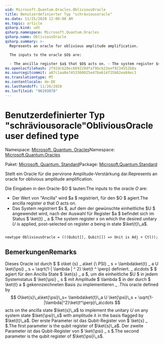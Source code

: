 ```yaml
---
uid: Microsoft.Quantum.Oracles.ObliviousOracle
title: Benutzerdefinierter Typ "schräviousoracle"
ms.date: 11/25/2020 12:00:00 AM
ms.topic: article
qsharp.kind: udt
qsharp.namespace: Microsoft.Quantum.Oracles
qsharp.name: ObliviousOracle
qsharp.summary: >-
  Represents an oracle for oblivious amplitude amplification.

  The inputs to the oracle $O$ are:

  - The ancilla register $a$ that $O$ acts on. - The system register $s$ on which the desired unitary $U$ is applied, post-selected on register $a$ being in state $\ket{t}\_a$.
ms.openlocfilehash: 2f92dcb28ec669229dfaf9bcb23eef9234552b8a
ms.sourcegitcommit: a87c1aa8e7453360025e47ba614f25b02ea84ec3
ms.translationtype: MT
ms.contentlocale: de-DE
ms.lasthandoff: 11/26/2020
ms.locfileid: "96193878"
---
```

# <a name="obliviousoracle-user-defined-type"></a><span data-ttu-id="01b29-102">Benutzerdefinierter Typ "schräviousoracle"</span><span class="sxs-lookup"><span data-stu-id="01b29-102">ObliviousOracle user defined type</span></span>

<span data-ttu-id="01b29-103">Namespace: [Microsoft. Quantum. Oracles](xref:Microsoft.Quantum.Oracles)</span><span class="sxs-lookup"><span data-stu-id="01b29-103">Namespace: [Microsoft.Quantum.Oracles](xref:Microsoft.Quantum.Oracles)</span></span>

<span data-ttu-id="01b29-104">Paket: [Microsoft. Quantum. Standard](https://nuget.org/packages/Microsoft.Quantum.Standard)</span><span class="sxs-lookup"><span data-stu-id="01b29-104">Package: [Microsoft.Quantum.Standard](https://nuget.org/packages/Microsoft.Quantum.Standard)</span></span>


<span data-ttu-id="01b29-105">Stellt ein Oracle für die pervirone Amplitude-Verstärkung dar.</span><span class="sxs-lookup"><span data-stu-id="01b29-105">Represents an oracle for oblivious amplitude amplification.</span></span>

<span data-ttu-id="01b29-106">Die Eingaben in den Oracle-$O $ lauten:</span><span class="sxs-lookup"><span data-stu-id="01b29-106">The inputs to the oracle $O$ are:</span></span>

- <span data-ttu-id="01b29-107">Der Wert von "Ancilla" wird $a $ registriert, für den $O $ agiert.</span><span class="sxs-lookup"><span data-stu-id="01b29-107">The ancilla register $a$ that $O$ acts on.</span></span>
- <span data-ttu-id="01b29-108">Das System registriert $s $, auf dem der gewünschte einheitliche $U $ angewendet wird, nach der Auswahl für Register $a $ befindet sich im Status $ \ket{t} \_ a $.</span><span class="sxs-lookup"><span data-stu-id="01b29-108">The system register $s$ on which the desired unitary $U$ is applied, post-selected on register $a$ being in state $\ket{t}\_a$.</span></span>

```qsharp

newtype ObliviousOracle = (((Qubit[], Qubit[]) => Unit is Adj + Ctl));
```



## <a name="remarks"></a><span data-ttu-id="01b29-109">Bemerkungen</span><span class="sxs-lookup"><span data-stu-id="01b29-109">Remarks</span></span>

<span data-ttu-id="01b29-110">Dieses Oracle ist durch $ $ o\ket {s} \_ a\ket {\ PSI} \_ s = \lambda\ket{t} \_ a U \ket{\psi} \_ s + \sqrt{1-| \lambda | ^ 2} \ket{t ^ \perp} definiert. \_ a\cdots $ $ agiert für den Ancilla State $ \ket{s} \_ a $, um die einheitliche $U $ in jedem Systemstatus $ \ket{\psi} \_ s $ mit Amplitude $ \lambda $ in der durch $ \ket{t} a $ gekennzeichneten Basis zu implementieren \_ .</span><span class="sxs-lookup"><span data-stu-id="01b29-110">This oracle defined by $$ O\ket{s}\_a\ket{\psi}\_s= \lambda\ket{t}\_a U \ket{\psi}\_s + \sqrt{1-|\lambda|^2}\ket{t^\perp}\_a\cdots $$ acts on the ancilla state $\ket{s}\_a$ to implement the unitary $U$ on any system state $\ket{\psi}\_s$ with amplitude $\lambda$ in the basis flagged by $\ket{t}\_a$.</span></span>
<span data-ttu-id="01b29-111">Der erste Parameter ist das Qubit-Register von $ \ket{s} \_ $.</span><span class="sxs-lookup"><span data-stu-id="01b29-111">The first parameter is the qubit register of $\ket{s}\_a$.</span></span> <span data-ttu-id="01b29-112">Der zweite Parameter ist das Qubit-Register von $ \ket{\psi} \_ s $.</span><span class="sxs-lookup"><span data-stu-id="01b29-112">The second parameter is the qubit register of $\ket{\psi}\_s$.</span></span>